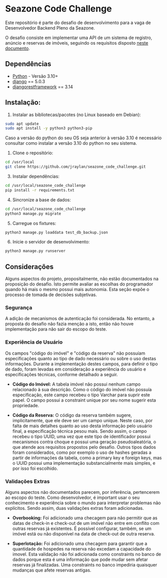# Seazone Code Challenge

Este repositório é parte do desafio de desenvolvimento para a vaga de Desenvolvedor Backend Pleno da Seazone.

O desafio consiste em implementar uma API de um sistema de registro, anúncio e reservas de imóveis, seguindo os
requisitos disposto [neste documento](https://communication-assets.gupy.io/production/companies/8683/emails/1709581227906/communication-assets-0b835a10-da5f-11ee-ad52-fb3fd5a6d46e/seazone_code_challenge_-_apis_back_end.pdf).


## Dependências
- [Python](https://www.python.org/downloads/) - Versão 3.10+
- [django](https://www.djangoproject.com) == 5.0.3
- [djangorestframework](https://www.django-rest-framework.org/) == 3.14

## Instalação:

1. Instalar as bibliotecas/pacotes (no Linux baseado em Debian):

```bash
sudo apt update
sudo apt install -y python3 python3-pip
```
Caso a versão do python do seu OS seja anterior à versão 3.10 é necessário consultar como instalar a versão 3.10 do python no seu sistema.

1. Clone o repositório:

```bash
cd /usr/local
git clone https://github.com/jraylan/seazone_code_challenge.git
```


3. Instalar dependências:

```bash
cd /usr/local/seazone_code_challenge
pip install -r requirements.txt
```


4. Sincronize a base de dados:

```bash
cd /usr/local/seazone_code_challenge
python3 manage.py migrate
```

5. Carregue os fixtures:

```bash
python3 manage.py loaddata test_db_backup.json
```


6. Inicie o servidor de desenvolvimento:
```bash
python3 manage.py runserver
```



## Considerações
Alguns aspectos do projeto, propositalmente, não estão documentados na proposição do
desafio. Isto permite avaliar as escolhas do programador quando há mais o mesmo possui
mais autonomia. Esta seção expõe o processo de tomada de decisões subjetivas.


### Segurança
A adição de mecanismos de autenticação foi considerada. No entanto, a proposta
do desafio não fazia menção a isto, então não houve implementação para não sair
do escopo do teste.


### Experiência de Usuário
Os campos "código do imóvel" e "código da reserva" não possuíam especificações
quanto ao tipo de dado necessário ou sobre o uso destas informações. Durante a
implementação destes campos, para definir o tipo de dado, foram levadas em consideração
a experiência do usuário e especificações técnicas, conforme detalhado a seguir.


- **Código do Imóvel:**
A tabela imóvel não possui nenhum campo relacionado à sua descrição. Como o código
do imóvel não possuía especificação, este campo recebeu o tipo Varchar para suprir
este papel. O campo possui a constraint unique por seu nome sugerir esta propriedade.


- **Código da Reserva:**
O código da reserva também sugere, implicitamente, que ele deve ser um campo unique.
Neste caso, por falta de mais detalhes quanto ao uso desta informação pelo usuário final,
a especificação técnica pesou mais. Sendo assim, o campo recebeu o tipo UUID, uma vez
que este tipo de identificador possui mecanismos contra choque e possui uma geração pseudoaleatória,
o que atende aos requisitos propostos pelo desafio. Outros tipos dados foram considerados, como por
exemplo o uso de hashes geradas a partir de informações da tabela, como a primary key e foreign keys,
mas o UUID possui uma implementação substancialmente mais simples, e por isso foi escolhido.


### Validações Extras
Alguns aspectos não documentados parecem, por inferência, pertencerem ao escopo do teste. Como
desenvolvedor, é important usar o seu conhecimento e experiência sobre o mundo para interpretar
problemas não explícitos. Sendo assim, duas validações extras foram adicionadas.

- **Overbooking:**
Foi adicionado uma checagem para não permitir que as datas de check-in e check-out de um imóvel não
entre em conflito com outras reservas já existentes. É possível configurar, também, se um imóvel está
ou não disponível na data de check-out de outra reserva.

- **Superlotação:**
Foi adicionado uma checagem para garantir que a quantidade de hospedes na reserva não excedam a capacidade
do imovel. Esta validação não foi adicionada como constraints no banco de dados porque esta é uma informação
que pode mudar sem afetar reservas já finalizadas. Uma constraints no banco impediria quaisquer mudanças que
afete reservas antigas.




